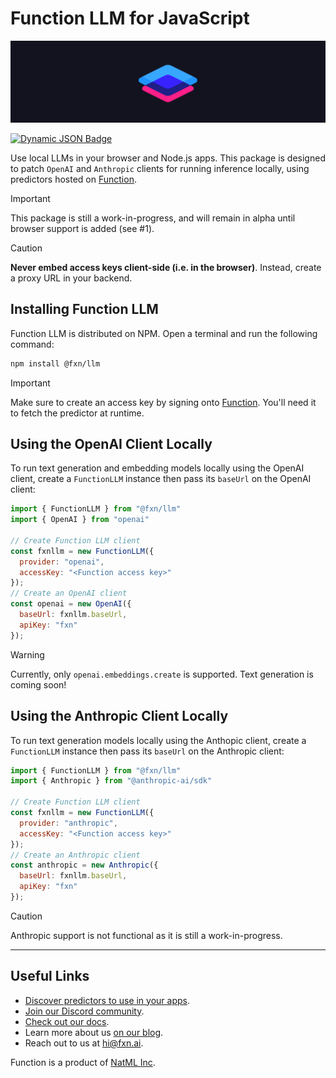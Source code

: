 # Function LLM for JavaScript

![function logo](https://raw.githubusercontent.com/fxnai/.github/main/logo_wide.png)

[![Dynamic JSON Badge](https://img.shields.io/badge/dynamic/json?url=https%3A%2F%2Fdiscord.com%2Fapi%2Finvites%2Fy5vwgXkz2f%3Fwith_counts%3Dtrue&query=%24.approximate_member_count&logo=discord&logoColor=white&label=Function%20community)](https://fxn.ai/community)

Use local LLMs in your browser and Node.js apps. This package is designed to patch `OpenAI` and `Anthropic` clients for running inference locally, using predictors hosted on [Function](https://fxn.ai/explore).

> [!IMPORTANT]
> This package is still a work-in-progress, and will remain in alpha until browser support is added (see #1).

> [!CAUTION]
> **Never embed access keys client-side (i.e. in the browser)**. Instead, create a proxy URL in your backend.

## Installing Function LLM
Function LLM is distributed on NPM. Open a terminal and run the following command:
```bash
npm install @fxn/llm
```

> [!IMPORTANT]
> Make sure to create an access key by signing onto [Function](https://fxn.ai/settings/developer). You'll need it to fetch the predictor at runtime.

## Using the OpenAI Client Locally
To run text generation and embedding models locally using the OpenAI client, create a `FunctionLLM` instance then pass its `baseUrl` on the OpenAI client:
```js
import { FunctionLLM } from "@fxn/llm"
import { OpenAI } from "openai"

// Create Function LLM client
const fxnllm = new FunctionLLM({
  provider: "openai",
  accessKey: "<Function access key>"
});
// Create an OpenAI client
const openai = new OpenAI({
  baseUrl: fxnllm.baseUrl,
  apiKey: "fxn"
});
```

> [!WARNING]
> Currently, only `openai.embeddings.create` is supported. Text generation is coming soon!

## Using the Anthropic Client Locally
To run text generation models locally using the Anthopic client, create a `FunctionLLM` instance then pass its `baseUrl` on the Anthropic client:
```js
import { FunctionLLM } from "@fxn/llm"
import { Anthropic } from "@anthropic-ai/sdk"

// Create Function LLM client
const fxnllm = new FunctionLLM({
  provider: "anthropic",
  accessKey: "<Function access key>"
});
// Create an Anthropic client
const anthropic = new Anthropic({
  baseUrl: fxnllm.baseUrl,
  apiKey: "fxn"
});
```

> [!CAUTION]
> Anthropic support is not functional as it is still a work-in-progress.
___

## Useful Links
- [Discover predictors to use in your apps](https://fxn.ai/explore).
- [Join our Discord community](https://fxn.ai/community).
- [Check out our docs](https://docs.fxn.ai).
- Learn more about us [on our blog](https://blog.fxn.ai).
- Reach out to us at [hi@fxn.ai](mailto:hi@fxn.ai).

Function is a product of [NatML Inc](https://github.com/natmlx).